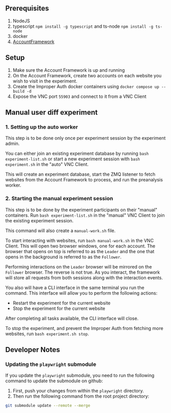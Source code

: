 ## Prerequisites

1. NodeJS
2. typescript `npm install -g typescript` and ts-node `npm install -g ts-node`
3. docker
4. [AccountFramework](./AccountFramework/README.md)

## Setup

1. Make sure the Account Framework is up and running
2. On the Account Framework, create two accounts on each website you wish to visit in the experiment. 
2. Create the Improper Auth docker containers using `docker compose up --build -d`
2. Expose the VNC port `55903` and connect to it from a VNC Client

## Manual user diff experiment

### 1. Setting up the auto worker

This step is to be done only once per experiment session by the experiment admin.

You can either join an existing experiment database by running `bash experiment-list.sh` or start a new experiment session with `bash experiment.sh` in the "auto" VNC Client.

This will create an experiment database, start the ZMQ listener to fetch websites from the Account Framework to process, and run the preanalysis worker. 

### 2. Starting the manual experiment session

This step is to be done by the experiment participants on their "manual" containers.
Run `bash experiment-list.sh` in the "manual" VNC Client to join the existing experiment session.

This command will also create a `manual-work.sh` file.

To start interacting with websites, run `bash manual-work.sh` in the VNC Client. This will open two browser windows, one for each account. The browser that opens on top is referred to as the `Leader` and the one that opens in the background is referred to as the `Follower`.

Performing interactions on the `Leader` browser will be mirrored on the `Follower` browser. The reverse is not true. As you interact, the framework will store all requests from both sessions along with the interaction  events. 

You also will have a CLI interface in the same terminal you run the command. This interface will allow you to perform the following actions:

- Restart the experiment for the current website
- Stop the experiment for the current website

After completing all tasks available, the CLI interface will close. 

To stop the experiment, and prevent the Improper Auth from fetching more websites, run `bash experiment.sh stop`.

## Developer Notes
### Updating the `playwright` submodule

If you update the `playwright` submodule, you need to run the following command to update the submodule on github:

1. First, push your changes from within the `playwright` directory.
2. Then run the following command from the root project directory:
```bash
git submodule update --remote --merge
```
